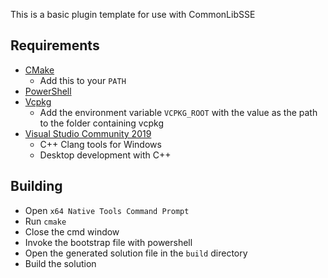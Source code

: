 This is a basic plugin template for use with CommonLibSSE

## Requirements
* [CMake](https://cmake.org/)
	* Add this to your `PATH`
* [PowerShell](https://github.com/PowerShell/PowerShell/releases/latest)
* [Vcpkg](https://github.com/microsoft/vcpkg)
	* Add the environment variable `VCPKG_ROOT` with the value as the path to the folder containing vcpkg
* [Visual Studio Community 2019](https://visualstudio.microsoft.com/)
	* C++ Clang tools for Windows
	* Desktop development with C++

## Building
* Open `x64 Native Tools Command Prompt`
* Run `cmake`
* Close the cmd window
* Invoke the bootstrap file with powershell
* Open the generated solution file in the `build` directory
* Build the solution
